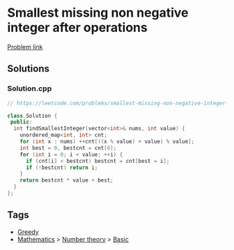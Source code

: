 # Smallest missing non negative integer after operations

[Problem link](https://leetcode.com/problems/smallest-missing-non-negative-integer-after-operations/)

## Solutions


### Solution.cpp
```cpp
// https://leetcode.com/problems/smallest-missing-non-negative-integer-after-operations/

class Solution {
 public:
  int findSmallestInteger(vector<int>& nums, int value) {
    unordered_map<int, int> cnt;
    for (int x : nums) ++cnt[((x % value) + value) % value];
    int best = 0, bestcnt = cnt[0];
    for (int i = 0; i < value; ++i) {
      if (cnt[i] < bestcnt) bestcnt = cnt[best = i];
      if (!bestcnt) return i;
    }
    return bestcnt * value + best;
  }
};
```
## Tags

* [Greedy](/Collections/greedy.md#greedy)
* [Mathematics](/Collections/mathematics.md#mathematics) > [Number theory](/Collections/mathematics.md#number-theory) > [Basic](/Collections/mathematics.md#basic)

